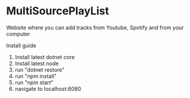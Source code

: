 # MultiSourcePlayList
Website where you can add tracks from Youtube, Spotify and from your computer


Install guide
1. Install latest dotnet core
2. Install latest node
3. run "dotnet restore"
4. run "npm install"
5. run "npm start"
6. navigate to localhost:8080

